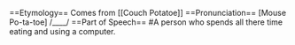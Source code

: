 ==Etymology==
Comes from [[Couch Potatoe]]
==Pronunciation==
[Mouse Po-ta-toe] /____/
==Part of Speech==
#A person who spends all there time eating and using a computer.